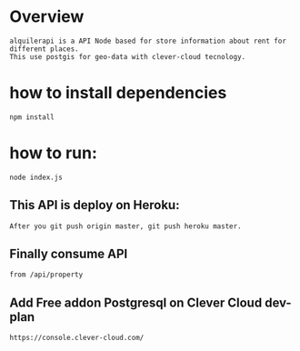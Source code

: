 # Overview #

    alquilerapi is a API Node based for store information about rent for different places. 
    This use postgis for geo-data with clever-cloud tecnology.


# how to install dependencies

    npm install


# how to run:

    node index.js


## This API is deploy on Heroku:
    After you git push origin master, git push heroku master.

## Finally consume API 

    from /api/property


## Add Free addon Postgresql on Clever Cloud dev-plan
    https://console.clever-cloud.com/